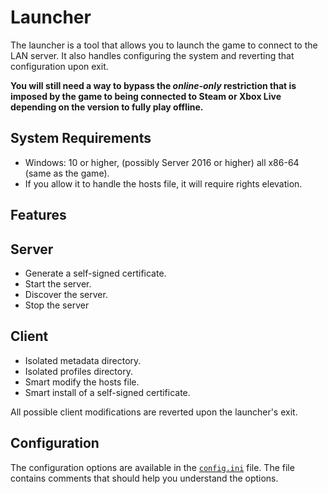 # Launcher 

The launcher is a tool that allows you to launch the game to connect to the LAN server. It also handles configuring the system and reverting that configuration upon exit.

**You will still need a way to bypass the *online-only* restriction that is imposed by the game to being connected to Steam or Xbox Live depending on the version to fully play offline.**

## System Requirements

- Windows: 10 or higher, (possibly Server 2016 or higher) all x86-64 (same as the game).
- If you allow it to handle the hosts file, it will require rights elevation.

## Features

## Server

- Generate a self-signed certificate.
- Start the server.
- Discover the server.
- Stop the server

## Client

- Isolated metadata directory.
- Isolated profiles directory.
- Smart modify the hosts file.
- Smart install of a self-signed certificate.

All possible client modifications are reverted upon the launcher's exit.

## Configuration

The configuration options are available in the [`config.ini`](config/config.ini) file. The file contains comments that should help you understand the options.
